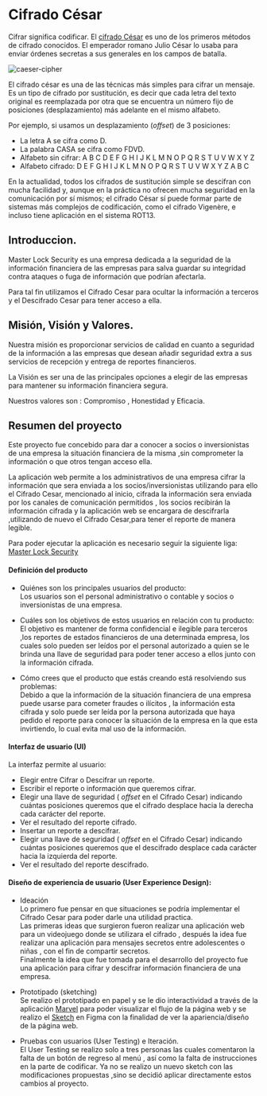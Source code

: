 
# Cifrado César

Cifrar significa codificar. El [cifrado César](https://en.wikipedia.org/wiki/Caesar_cipher) es uno de los primeros métodos de cifrado conocidos. El emperador romano Julio César lo usaba para enviar órdenes secretas a sus generales en los campos de batalla.

![caeser-cipher](https://upload.wikimedia.org/wikipedia/commons/thumb/2/2b/Caesar3.svg/2000px-Caesar3.svg.png)

El cifrado césar es una de las técnicas más simples para cifrar un mensaje. Es un tipo de cifrado por sustitución, es decir que cada letra del texto original es reemplazada por otra que se encuentra un número fijo de posiciones (desplazamiento) más adelante en el mismo alfabeto.

Por ejemplo, si usamos un desplazamiento (_offset_) de 3 posiciones:

- La letra A se cifra como D.
- La palabra CASA se cifra como FDVD.
- Alfabeto sin cifrar: A B C D E F G H I J K L M N O P Q R S T U V W X Y Z
- Alfabeto cifrado: D E F G H I J K L M N O P Q R S T U V W X Y Z A B C

En la actualidad, todos los cifrados de sustitución simple se descifran con mucha facilidad y, aunque en la práctica no ofrecen mucha seguridad en la comunicación por sí mismos; el cifrado César sí puede formar parte de sistemas más complejos de codificación, como el cifrado Vigenère, e incluso tiene aplicación en el sistema ROT13.

## Introduccion.  

  Master Lock Security es una empresa dedicada a la seguridad de la información financiera de las empresas para salva guardar su integridad contra ataques o fuga de información que podrían afectarla.  

  Para tal fin utilizamos el Cifrado Cesar para ocultar la información a terceros y el Descifrado Cesar para tener acceso a ella.

## Misión, Visión y Valores.  

  Nuestra misión es proporcionar servicios de calidad en cuanto a seguridad de la información a las empresas que desean añadir seguridad extra a sus servicios de recepción y entrega de reportes financieros.  

  La Visión es ser una de las principales opciones a elegir de las empresas para mantener su información financiera segura.  

  Nuestros valores son : Compromiso , Honestidad y Eficacia.  

## Resumen del proyecto

Este proyecto fue concebido para dar a conocer a socios o inversionistas de una empresa la situación financiera de la misma ,sin comprometer la información o que otros tengan acceso ella.

La aplicación web permite a los administrativos de una empresa cifrar la información que sera enviada a los socios/inversionistas utilizando para ello el Cifrado Cesar, mencionado al inicio, cifrada la información sera enviada por los canales de comunicación permitidos , los socios recibirán la información cifrada y la aplicación web se encargara de descifrarla ,utilizando de nuevo el Cifrado Cesar,para tener el reporte de manera legible.

Para poder ejecutar la aplicación es necesario seguir la siguiente liga:
[Master Lock Security](https://rebe-san.github.io/MEX-008-Cipher/src/index.html)


#### Definición del producto

- Quiénes son los principales usuarios del producto:  
Los usuarios son el personal administrativo o contable y socios o inversionistas de una empresa.
- Cuáles son los objetivos de estos usuarios en relación con tu producto:  
El objetivo es mantener de forma confidencial e ilegible para terceros ,los reportes de estados financieros de una determinada empresa, los cuales solo pueden ser leídos por el personal autorizado a quien se le brinda una llave de seguridad para poder tener acceso a ellos junto con la información cifrada.

- Cómo crees que el producto que estás creando está resolviendo sus problemas:  
Debido a que la información de la situación financiera de una empresa puede usarse para cometer fraudes o ilícitos , la información esta cifrada y solo puede ser leída por la persona autorizada que haya pedido el reporte para conocer la situación de la empresa en la que esta invirtiendo, lo cual evita mal uso de la información.

#### Interfaz de usuario (UI)

La interfaz permite al usuario:
- Elegir entre Cifrar o Descifrar un reporte.
- Escribir el reporte o información que queremos cifrar.
- Elegir una llave de seguridad ( _offset_ en el Cifrado Cesar) indicando cuántas posiciones queremos que el cifrado desplace hacia la derecha cada carácter del reporte.
- Ver el resultado del reporte cifrado.
- Insertar un reporte a descifrar.
- Elegir una llave de seguridad ( _offset_ en el Cifrado Cesar) indicando cuántas posiciones queremos que el descifrado desplace cada carácter hacia la izquierda del reporte.
- Ver el resultado del reporte descifrado.


#### Diseño de experiencia de usuario (User Experience Design):

- Ideación  
Lo primero fue pensar en que situaciones se podría implementar el Cifrado Cesar para poder darle una utilidad practica.  
Las primeras ideas que surgieron fueron realizar una aplicación web para un videojuego donde se utilizara el cifrado , después la idea fue realizar una aplicación para mensajes secretos entre adolescentes o niñas , con el fin de compartir secretos.  
Finalmente la idea que fue tomada para el desarrollo del proyecto fue una aplicación para cifrar y descifrar información financiera de una empresa.

- Prototipado (sketching)  
Se realizo el prototipado en papel y se le dio interactividad a través de la aplicación [Marvel](https://marvelapp.com/7498d2b) para poder visualizar el flujo de la página web y se realizo el [Sketch](https://www.figma.com/proto/HoZlqWnKvU3JMbza26I9yzYT/Sketch?node-id=4%3A7&scaling=min-zoom) en Figma con la finalidad de ver la apariencia/diseño de la página web.    

- Pruebas con usuarios (User Testing) e Iteración.  
El User Testing se realizo solo a tres personas las cuales comentaron la falta de un botón de regreso al menú , así como la falta de instrucciones en la parte de codificar. Ya no se realizo un nuevo sketch con las modificaciones propuestas ,sino se decidió aplicar directamente estos cambios al proyecto.
